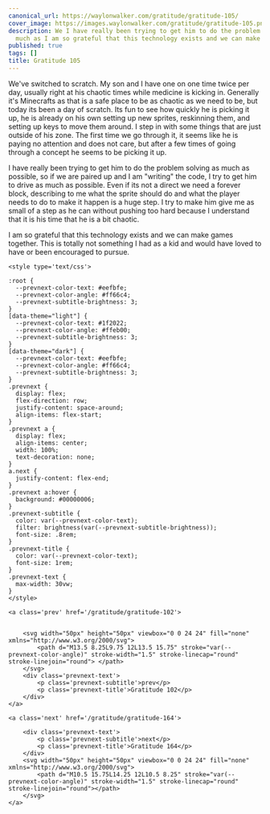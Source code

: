 ```yaml
---
canonical_url: https://waylonwalker.com/gratitude/gratitude-105/
cover_image: https://images.waylonwalker.com/gratitude/gratitude-105.png
description: We I have really been trying to get him to do the problem solving as
  much as I am so grateful that this technology exists and we can make games together.
published: true
tags: []
title: Gratitude 105
---
```


We've switched to scratch.  My son and I have one on one time twice per day, usually right at his chaotic times while medicine is kicking in.  Generally it's Minecrafts as that is a safe place to be as chaotic as we need to be, but today its been a day of scratch.  Its fun to see how quickly he is picking it up, he is already on his own setting up new sprites, reskinning them, and setting up keys to move them around.  I step in with some things that are just outside of his zone.  The first time we go through it, it seems like he is paying no attention and does not care, but after a few times of going through a concept he seems to be picking it up.

I have really been trying to get him to do the problem solving as much as possible, so if we are paired up and I am "writing" the code, I try to get him to drive as much as possible.  Even if its not a direct we need a forever block, describing to me what the sprite should do and what the player needs to do to make it happen is a huge step.  I try to make him give me as small of a step as he can without pushing too hard because I understand that it is his time that he is a bit chaotic.

I am so grateful that this technology exists and we can make games together. This is totally not something I had as a kid and would have loved to have or been encouraged to pursue.
<div class='prevnext'>

    <style type='text/css'>

    :root {
      --prevnext-color-text: #eefbfe;
      --prevnext-color-angle: #ff66c4;
      --prevnext-subtitle-brightness: 3;
    }
    [data-theme="light"] {
      --prevnext-color-text: #1f2022;
      --prevnext-color-angle: #ffeb00;
      --prevnext-subtitle-brightness: 3;
    }
    [data-theme="dark"] {
      --prevnext-color-text: #eefbfe;
      --prevnext-color-angle: #ff66c4;
      --prevnext-subtitle-brightness: 3;
    }
    .prevnext {
      display: flex;
      flex-direction: row;
      justify-content: space-around;
      align-items: flex-start;
    }
    .prevnext a {
      display: flex;
      align-items: center;
      width: 100%;
      text-decoration: none;
    }
    a.next {
      justify-content: flex-end;
    }
    .prevnext a:hover {
      background: #00000006;
    }
    .prevnext-subtitle {
      color: var(--prevnext-color-text);
      filter: brightness(var(--prevnext-subtitle-brightness));
      font-size: .8rem;
    }
    .prevnext-title {
      color: var(--prevnext-color-text);
      font-size: 1rem;
    }
    .prevnext-text {
      max-width: 30vw;
    }
    </style>
    
    <a class='prev' href='/gratitude/gratitude-102'>
    

        <svg width="50px" height="50px" viewbox="0 0 24 24" fill="none" xmlns="http://www.w3.org/2000/svg">
            <path d="M13.5 8.25L9.75 12L13.5 15.75" stroke="var(--prevnext-color-angle)" stroke-width="1.5" stroke-linecap="round" stroke-linejoin="round"> </path>
        </svg>
        <div class='prevnext-text'>
            <p class='prevnext-subtitle'>prev</p>
            <p class='prevnext-title'>Gratitude 102</p>
        </div>
    </a>
    
    <a class='next' href='/gratitude/gratitude-164'>
    
        <div class='prevnext-text'>
            <p class='prevnext-subtitle'>next</p>
            <p class='prevnext-title'>Gratitude 164</p>
        </div>
        <svg width="50px" height="50px" viewbox="0 0 24 24" fill="none" xmlns="http://www.w3.org/2000/svg">
            <path d="M10.5 15.75L14.25 12L10.5 8.25" stroke="var(--prevnext-color-angle)" stroke-width="1.5" stroke-linecap="round" stroke-linejoin="round"></path>
        </svg>
    </a>
  </div>